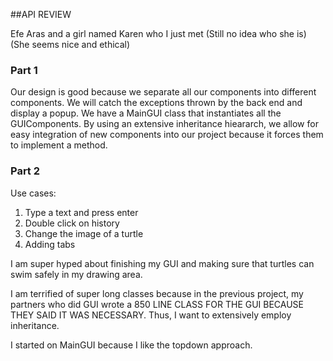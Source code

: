 ##API REVIEW

Efe Aras and a girl named Karen who I just met (Still no idea who she is) (She seems nice and ethical)

### Part 1

Our design is good because we separate all our components into different components. We will catch the exceptions thrown by the back end and display a popup. We have a MainGUI class that instantiates all the GUIComponents. By using an extensive inheritance hieararch, we allow for easy integration of new components into our project because it forces them to implement a method.

### Part 2

Use cases: 

1. Type a text and press enter 
2. Double click on history
3. Change the image of a turtle
4. Adding tabs

I am super hyped about finishing my GUI and making sure that turtles can swim safely in my drawing area.

I am terrified of super long classes because in the previous project, my partners who did GUI wrote a 850 LINE CLASS FOR THE GUI BECAUSE THEY SAID IT WAS NECESSARY. Thus, I want to extensively employ inheritance.

I started on MainGUI because I like the topdown approach.


